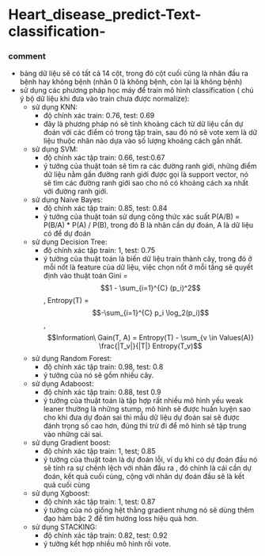 # Heart_disease_predict-Text-classification-
### comment
  + bảng dữ liệu sẽ có tất cả 14 cột, trong đó cột cuối cũng là nhãn đầu ra bệnh hay không bệnh (nhãn 0 là không bệnh, còn lại là không bệnh)
  + sử dụng các phương pháp học máy để train mô hình classification ( chú ý bộ dữ liệu khi đưa vào train chưa được normalize):
     + sử dụng KNN:
         - độ chính xác train: 0.76, test: 0.69
         - đây là phương pháp nó sẽ tính khoảng cách từ dữ liệu cần dự đoán với các điểm có trong tập train, sau đó nó sẽ vote xem là dữ liệu thuộc nhãn nào dựa vào
           số lượng khoảng cách gần nhất.
     + sử dụng SVM:
         - độ chính xác tập train: 0.66, test:0.67
         - ý tưởng của thuật toán sẽ tìm ra các đường ranh giới, những điểm dữ liệu nằm gần đường ranh giới được gọi là support vector, nó sẽ tìm các đường ranh giới
           sao cho nó có khoảng cách xa nhất với đường ranh giới.
     + sử dụng Naive Bayes:
         - độ chính xác tập train: 0.85, test: 0.84
         - ý tưởng của thuật toán sử dụng công thức xác suất P(A/B) = P(B/A) * P(A) / P(B), trong đó B là nhãn cần dự đoán, A là dữ liệu có để dự đoán
     + sử dụng Decision Tree:
         - độ chính xác tập train: 1, test: 0.75
         - ý tưởng của thuật toán là biến dữ liệu train thành cây, trong đó ở mỗi nốt là feature của dữ liệu, việc chọn nốt ở mỗi tầng sẽ quyết định vào thuật toán
           Gini = $$1 - \sum_{i=1}^{C} (p_i)^2$$, Entropy(T) = $$-\sum_{i=1}^{C} p_i \log_2(p_i)$$, $$Information\ Gain(T, A) = Entropy(T) - \sum_{v \in Values(A)} \frac{|T_v|}{|T|} Entropy(T_v)$$
     + sử dụng Random Forest:
         - độ chính xác tập train: 0.98, test: 0.8
         - ý tưởng của nó sẽ gồm nhiều cây.
     + sử dụng Adaboost:
         - độ chính xác tập train: 0.88, test 0.9
         - ý tưởng của thuật toán là tập hợp rất nhiều mô hình yếu weak leaner thường là những stump, mô hình sẽ được huấn luyện sao cho khi đưa dự đoán sai
           thì mẫu dữ liệu dự đoán sai sẽ được đánh trọng số cao hơn, đúng thì trừ đi để mô hình sẽ tập trung vào những cái sai.
     + sử dụng Gradient boost:
         - độ chính xác tập train: 1, test; 0.85
         - ý tưởng của thuật toán là dự đoán lỗi, ví dụ khi có dự đoán đầu nó sẽ tính ra sự chênh lệch với nhãn đầu ra , đó chính là cái cần dự đoán, kết quả cuối             cùng, cộng với nhãn dự đoán đầu sẽ là kết quả cuối cùng
     + sử dụng Xgboost:
         - độ chính xác tập train: 1, test: 0.87
         - ý tưởng của nó giống hệt thằng gradient nhưng nó sẽ dùng thêm đạo hàm bậc 2 để tìm hướng loss hiệu quả hơn.
     + sử dụng STACKING:
         - độ chính xác tập train: 0.82, test: 0.92
         - ý tưởng kết hợp nhiều mô hình rồi vote. 
